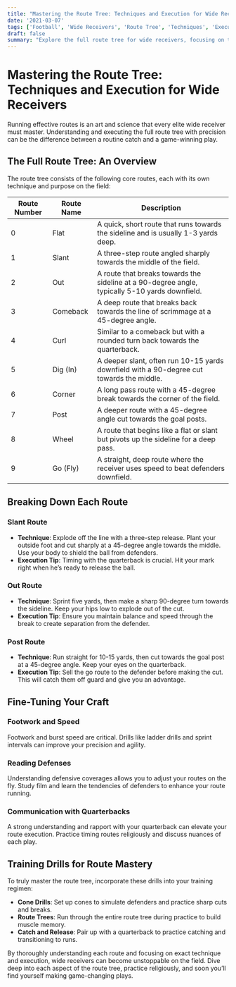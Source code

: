 ```yaml
---
title: "Mastering the Route Tree: Techniques and Execution for Wide Receivers"
date: '2021-03-07'
tags: ['Football', 'Wide Receivers', 'Route Tree', 'Techniques', 'Execution', 'Coaching', 'Player Development', 'Advanced Football', 'Strategy']
draft: false
summary: "Explore the full route tree for wide receivers, focusing on the intricate techniques and precise execution needed to dominate on the field. Learn about slants, outs, posts, and more to elevate your receiver game."
---
```


# Mastering the Route Tree: Techniques and Execution for Wide Receivers

Running effective routes is an art and science that every elite wide receiver must master. Understanding and executing the full route tree with precision can be the difference between a routine catch and a game-winning play. 

## The Full Route Tree: An Overview

The route tree consists of the following core routes, each with its own technique and purpose on the field: 

| Route Number | Route Name    | Description                                                                                       |
|--------------|---------------|---------------------------------------------------------------------------------------------------|
| 0            | Flat          | A quick, short route that runs towards the sideline and is usually 1-3 yards deep.                |
| 1            | Slant         | A three-step route angled sharply towards the middle of the field.                                |
| 2            | Out           | A route that breaks towards the sideline at a 90-degree angle, typically 5-10 yards downfield.    |
| 3            | Comeback      | A deep route that breaks back towards the line of scrimmage at a 45-degree angle.                 |
| 4            | Curl          | Similar to a comeback but with a rounded turn back towards the quarterback.                       |
| 5            | Dig (In)      | A deeper slant, often run 10-15 yards downfield with a 90-degree cut towards the middle.          |
| 6            | Corner        | A long pass route with a 45-degree break towards the corner of the field.                         |
| 7            | Post          | A deeper route with a 45-degree angle cut towards the goal posts.                                 |
| 8            | Wheel         | A route that begins like a flat or slant but pivots up the sideline for a deep pass.              |
| 9            | Go (Fly)      | A straight, deep route where the receiver uses speed to beat defenders downfield.                 |

## Breaking Down Each Route 

### Slant Route

- **Technique**: Explode off the line with a three-step release. Plant your outside foot and cut sharply at a 45-degree angle towards the middle. Use your body to shield the ball from defenders.
- **Execution Tip**: Timing with the quarterback is crucial. Hit your mark right when he’s ready to release the ball. 

### Out Route
- **Technique**: Sprint five yards, then make a sharp 90-degree turn towards the sideline. Keep your hips low to explode out of the cut.
- **Execution Tip**: Ensure you maintain balance and speed through the break to create separation from the defender.

### Post Route
- **Technique**: Run straight for 10-15 yards, then cut towards the goal post at a 45-degree angle. Keep your eyes on the quarterback.
- **Execution Tip**: Sell the go route to the defender before making the cut. This will catch them off guard and give you an advantage.

## Fine-Tuning Your Craft

### Footwork and Speed
Footwork and burst speed are critical. Drills like ladder drills and sprint intervals can improve your precision and agility.

### Reading Defenses
Understanding defensive coverages allows you to adjust your routes on the fly. Study film and learn the tendencies of defenders to enhance your route running.

### Communication with Quarterbacks
A strong understanding and rapport with your quarterback can elevate your route execution. Practice timing routes religiously and discuss nuances of each play.

## Training Drills for Route Mastery

To truly master the route tree, incorporate these drills into your training regimen:

- **Cone Drills**: Set up cones to simulate defenders and practice sharp cuts and breaks.
- **Route Trees**: Run through the entire route tree during practice to build muscle memory.
- **Catch and Release**: Pair up with a quarterback to practice catching and transitioning to runs.

By thoroughly understanding each route and focusing on exact technique and execution, wide receivers can become unstoppable on the field. Dive deep into each aspect of the route tree, practice religiously, and soon you’ll find yourself making game-changing plays.
```